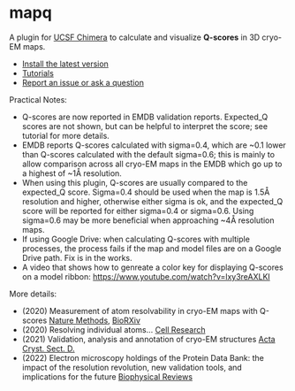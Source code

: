 # mapq

A plugin for <a href="https://www.cgl.ucsf.edu/chimera/">UCSF Chimera</a> to calculate and visualize <strong>Q-scores</strong> in 3D cryo-EM maps.


* <a href="https://github.com/gregdp/mapq/wiki/MapQ-Install">Install the latest version</a>
* [Tutorials](https://github.com/gregdp/mapq/tree/master/tutorials)
* [Report an issue or ask a question](https://github.com/gregdp/mapq/issues)

Practical Notes:
* Q-scores are now reported in EMDB validation reports. Expected_Q scores are not shown, but can be helpful to interpret the score; see tutorial for more details.
* EMDB reports Q-scores calculated with sigma=0.4, which are ~0.1 lower than Q-scores calculated with the default sigma=0.6; this is mainly to allow comparison across all cryo-EM maps in the EMDB which go up to a highest of ~1Å resolution.
* When using this plugin, Q-scores are usually compared to the expected_Q score. Sigma=0.4 should be used when the map is 1.5Å resolution and higher, otherwise either sigma is ok, and the expected_Q score will be reported for either sigma=0.4 or sigma=0.6. Using sigma=0.6 may be more beneficial when approaching ~4Å resolution maps.
* If using Google Drive: when calculating Q-scores with multiple processes, the process fails if the map and model files are on a Google Drive path. Fix is in the works.
* A video that shows how to genreate a color key for displaying Q-scores on a model ribbon: https://www.youtube.com/watch?v=lxy3reAXLKI
  
More details:
* (2020) Measurement of atom resolvability in cryo-EM maps with Q-scores <a href="https://www.nature.com/articles/s41592-020-0731-1" target="_blank">Nature Methods</a>, <a href="https://www.biorxiv.org/content/10.1101/722991v2" target="_blank">BioRXiv</a>
* (2020) Resolving individual atoms... <a href="https://www.nature.com/articles/s41422-020-00432-2">Cell Research</a>
* (2021) Validation, analysis and annotation of cryo-EM structures <a href="https://onlinelibrary.wiley.com/iucr/doi/10.1107/S2059798321006069">Acta Cryst. Sect. D.</a>
* (2022) Electron microscopy holdings of the Protein Data Bank: the impact of the resolution revolution, new validation tools, and implications for the future <a href="https://link.springer.com/article/10.1007/s12551-022-01013-w">Biophysical Reviews</a>
